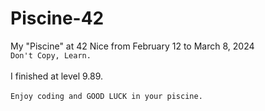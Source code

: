 # Piscine-42
My "Piscine" at 42 Nice from February 12 to March 8, 2024 <br/>
`Don't Copy, Learn.` <br/><br/>
I finished at level 9.89. <br/><br/>
`Enjoy coding and GOOD LUCK in your piscine.`

